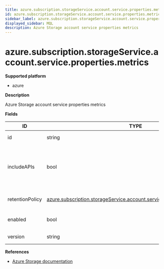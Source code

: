 ```yaml
---
title: azure.subscription.storageService.account.service.properties.metrics
id: azure.subscription.storageService.account.service.properties.metrics
sidebar_label: azure.subscription.storageService.account.service.properties.metrics
displayed_sidebar: MQL
description: Azure Storage account service properties metrics
---
```


# azure.subscription.storageService.account.service.properties.metrics

**Supported platform**

- azure

**Description**

Azure Storage account service properties metrics

**Fields**

| ID              | TYPE                                                                                                                                                            | DESCRIPTION                                                           |
| --------------- | --------------------------------------------------------------------------------------------------------------------------------------------------------------- | --------------------------------------------------------------------- |
| id              | string                                                                                                                                                          | ID of the metrics                                                     |
| includeAPIs     | bool                                                                                                                                                            | Whether metrics generate summary statistics for called API operations |
| retentionPolicy | [azure.subscription.storageService.account.service.properties.retentionPolicy](azure.subscription.storageservice.account.service.properties.retentionpolicy.md) | Retention policy for the metrics                                      |
| enabled         | bool                                                                                                                                                            | Whether the metrics are enabled                                       |
| version         | string                                                                                                                                                          | Version of the metrics                                                |

**References**

- [Azure Storage documentation](https://learn.microsoft.com/en-us/azure/storage/)
